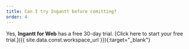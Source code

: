 ```yaml
---
title: Can I try Ingantt before comitting?
order: 4
---
```

Yes, **Ingantt for Web** has a free 30-day trial. [Click here to start your free trial.]({{ site.data.const.workspace_url }}){:target="_blank"}
